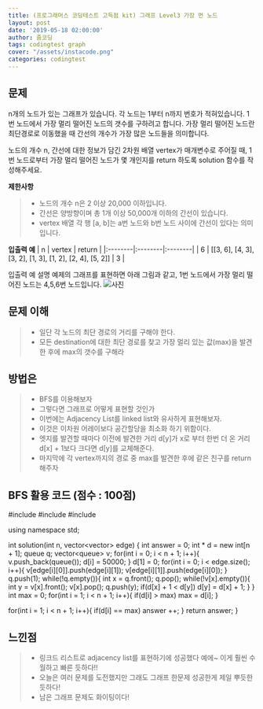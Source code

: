 ```yaml
---
title: (프로그래머스 코딩테스트 고득점 kit) 그래프 Level3 가장 먼 노드
layout: post
date: '2019-05-18 02:00:00'
author: 줌코딩
tags: codingtest graph
cover: "/assets/instacode.png"
categories: codingtest
---
```

## 문제
n개의 노드가 있는 그래프가 있습니다. 각 노드는 1부터 n까지 번호가 적혀있습니다. 1번 노드에서 가장 멀리 떨어진 노드의 갯수를 구하려고 합니다. 가장 멀리 떨어진 노드란 최단경로로 이동했을 때 간선의 개수가 가장 많은 노드들을 의미합니다.

노드의 개수 n, 간선에 대한 정보가 담긴 2차원 배열 vertex가 매개변수로 주어질 때, 1번 노드로부터 가장 멀리 떨어진 노드가 몇 개인지를 return 하도록 solution 함수를 작성해주세요.

**제한사항**
>* 노드의 개수 n은 2 이상 20,000 이하입니다.
>* 간선은 양방향이며 총 1개 이상 50,000개 이하의 간선이 있습니다.
>* vertex 배열 각 행 [a, b]는 a번 노드와 b번 노드 사이에 간선이 있다는 의미입니다.

**입출력 예**
| n | vertex | return |
|:--------|:--------|:--------|
| 6 | [[3, 6], [4, 3], [3, 2], [1, 3], [1, 2], [2, 4], [5, 2]] | 3 |

입출력 예 설명
예제의 그래프를 표현하면 아래 그림과 같고, 1번 노드에서 가장 멀리 떨어진 노드는 4,5,6번 노드입니다.
![사진](https://raw.githubusercontent.com/zoomKoding/zoomKoding.github.io/source/assets/_posts/graph-1.png)


## 문제 이해

>* 일단 각 노드의 최단 경로의 거리를 구해야 한다.
>* 모든 destination에 대한 최단 경로를 찾고 가장 멀리 있는 값(max)을 발견한 후에 max의 갯수를 구해라

## 방법은

>* BFS를 이용해보자
>* 그렇다면 그래프로 어떻게 표현할 것인가
>* 이번에는 Adjacency List를 linked list와 유사하게 표현해보자.
>* 이것은 이차원 어레이보다 공간할당을 최소화 하기 위함이다.
>* 엣지를 발견할 때마다 이전에 발견한 거리 d[y]가 x로 부터 한번 더 온 거리 d[x] + 1보다 크다면 d[y]를 교체해준다.
>* 마지막에 각 vertex까지의 경로 중 max를 발견한 후에 같은 친구를 return 해주자


## BFS 활용 코드 (점수 : 100점)

#include <string>
#include <vector>
#include <queue>

using namespace std;

int solution(int n, vector<vector<int>> edge) {
int answer = 0;
int * d = new int[n + 1];
queue<int> q;
vector<queue<int>> v;
for(int i = 0; i < n + 1; i++){
v.push_back(queue<int>());
d[i] = 50000;
}
d[1] = 0; 
for(int i = 0; i < edge.size(); i++){
v[edge[i][0]].push(edge[i][1]);
v[edge[i][1]].push(edge[i][0]);
}
q.push(1);
while(!q.empty()){
int x = q.front();
q.pop();
while(!v[x].empty()){
int y = v[x].front();
v[x].pop();
q.push(y);
if(d[x] + 1 < d[y]) d[y] = d[x] + 1;
}
}
int max = 0;
for(int i = 1; i < n + 1; i++){
if(d[i] > max) max = d[i];
}

for(int i = 1; i < n + 1; i++){
if(d[i] == max) answer ++;
}
return answer;
}

## 느낀점

>* 링크드 리스트로 adjacency list를 표현하기에 성공했다 예에~ 이게 훨씬 수월하고 빠른 듯하다!!
>* 오늘은 여러 문제를 도전했지만 그래도 그래프 한문제 성공한게 제일 뿌듯한듯하다! 
>* 남은 그래프 문제도 화이팅이다!
